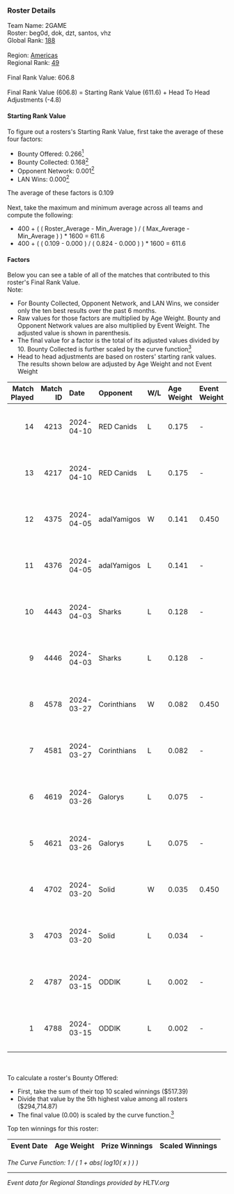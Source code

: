 ### Roster Details<br />
Team Name: 2GAME<br />
Roster: beg0d, dok, dzt, santos, vhz<br />
Global Rank: [188](../../standings_global_2024_09_11.md)<br />
<br />
Region: [Americas]( ../../standings_americas_2024_09_11.md)<br />
Regional Rank: [49]( ../../standings_americas_2024_09_11.md)<br />
<br />
Final Rank Value:  606.8<br />
<br />
Final Rank Value (606.8) = Starting Rank Value (611.6) + Head To Head Adjustments (-4.8)<br />

#### Starting Rank Value<br />
To figure out a rosters's Starting Rank Value, first take the average of these four factors:<br />
- Bounty Offered: 0.266[<sup>1</sup>](#table2)
- Bounty Collected: 0.168[<sup>2</sup>](#table1)
- Opponent Network: 0.001[<sup>2</sup>](#table1)
- LAN Wins: 0.000[<sup>2</sup>](#table1)

The average of these factors is 0.109<br />
<br />
Next, take the maximum and minimum average across all teams and compute the following:<br />
- 400 + ( ( Roster_Average - Min_Average ) / ( Max_Average - Min_Average ) ) * 1600 = 611.6
- 400 + ( ( 0.109 - 0.000 ) / ( 0.824 - 0.000 ) ) * 1600 = 611.6


#### Factors<br />
Below you can see a table of all of the matches that contributed to this roster's Final Rank Value.<br />
Note:<br />

- For Bounty Collected, Opponent Network, and LAN Wins, we consider only the ten best results over the past 6 months.
- Raw values for those factors are multiplied by Age Weight. Bounty and Opponent Network values are also multiplied by Event Weight. The adjusted value is shown in parenthesis.
- The final value for a factor is the total of its adjusted values divided by 10. Bounty Collected is further scaled by the curve function[<sup>3</sup>](#curveFunction)
- Head to head adjustments are based on rosters' starting rank values. The results shown below are adjusted by Age Weight and not Event Weight
<span id="table1"></span><br />


| Match Played | Match ID | Date       | Opponent    | W/L | Age Weight | Event Weight | Bounty Collected | Opponent Network | LAN Wins  | H2H Adj. | Roster                       |
| -: | -: | :- | :- | :- | :- | :- | :- | :- | :- | -: | :- |
|           14 |     4213 | 2024-04-10 | RED Canids  | L   | 0.175      | -            | -                | -                | -         |    -0.64 | beg0d, dok, dzt, santos, vhz |
|           13 |     4217 | 2024-04-10 | RED Canids  | L   | 0.175      | -            | -                | -                | -         |    -0.64 | beg0d, dok, dzt, santos, vhz |
|           12 |     4375 | 2024-04-05 | adalYamigos | W   | 0.141      | 0.450        | 0.000 (0.000)    | 0.016 (0.001)    | 0 (0.000) |     1.77 | beg0d, dok, dzt, santos, vhz |
|           11 |     4376 | 2024-04-05 | adalYamigos | L   | 0.141      | -            | -                | -                | -         |    -2.71 | beg0d, dok, dzt, santos, vhz |
|           10 |     4443 | 2024-04-03 | Sharks      | L   | 0.128      | -            | -                | -                | -         |    -0.32 | beg0d, dok, dzt, santos, vhz |
|            9 |     4446 | 2024-04-03 | Sharks      | L   | 0.128      | -            | -                | -                | -         |    -0.33 | beg0d, dok, dzt, santos, vhz |
|            8 |     4578 | 2024-03-27 | Corinthians | W   | 0.082      | 0.450        | 0.000 (0.000)    | 0.022 (0.001)    | 0 (0.000) |     0.84 | beg0d, dok, dzt, santos, vhz |
|            7 |     4581 | 2024-03-27 | Corinthians | L   | 0.082      | -            | -                | -                | -         |    -1.74 | beg0d, dok, dzt, santos, vhz |
|            6 |     4619 | 2024-03-26 | Galorys     | L   | 0.075      | -            | -                | -                | -         |    -0.81 | beg0d, dok, dzt, santos, vhz |
|            5 |     4621 | 2024-03-26 | Galorys     | L   | 0.075      | -            | -                | -                | -         |    -0.81 | beg0d, dok, dzt, santos, vhz |
|            4 |     4702 | 2024-03-20 | Solid       | W   | 0.035      | 0.450        | 0.007 (0.000)    | 0.665 (0.010)    | 0 (0.000) |     0.85 | beg0d, dok, dzt, santos, vhz |
|            3 |     4703 | 2024-03-20 | Solid       | L   | 0.034      | -            | -                | -                | -         |    -0.24 | beg0d, dok, dzt, santos, vhz |
|            2 |     4787 | 2024-03-15 | ODDIK       | L   | 0.002      | -            | -                | -                | -         |    -0.00 | beg0d, dok, dzt, santos, vhz |
|            1 |     4788 | 2024-03-15 | ODDIK       | L   | 0.002      | -            | -                | -                | -         |    -0.00 | beg0d, dok, dzt, santos, vhz |

<br />
<span id="table2"></span><br />
To calculate a roster's Bounty Offered:<br />

- First, take the sum of their top 10 scaled winnings ($517.39)
- Divide that value by the 5th highest value among all rosters ($294,714.87)
- The final value (0.00) is scaled by the curve function.[<sup>3</sup>](#curveFunction)

Top ten winnings for this roster:<br />

| Event Date | Age Weight | Prize Winnings | Scaled Winnings |
| :- | -: | :- | :- |


<span id="curveFunction"></span>_The Curve Function: 1 / ( 1 + abs( log10( x ) ) )_<br />

---
_Event data for Regional Standings provided by HLTV.org_<br />
